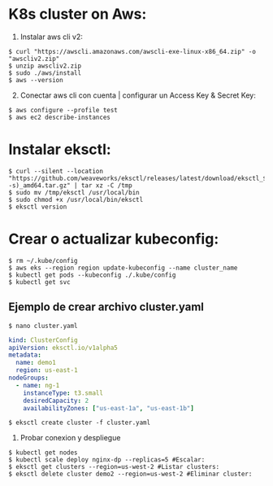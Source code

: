 # K8s cluster on Aws:

1. Instalar aws cli v2:

```console
$ curl "https://awscli.amazonaws.com/awscli-exe-linux-x86_64.zip" -o "awscliv2.zip"
$ unzip awscliv2.zip
$ sudo ./aws/install
$ aws --version
```

2. Conectar aws cli con cuenta | configurar un Access Key & Secret Key:

```console
$ aws configure --profile test
$ aws ec2 describe-instances
```

# Instalar eksctl:

```console
$ curl --silent --location "https://github.com/weaveworks/eksctl/releases/latest/download/eksctl_$(uname -s)_amd64.tar.gz" | tar xz -C /tmp
$ sudo mv /tmp/eksctl /usr/local/bin
$ sudo chmod +x /usr/local/bin/eksctl
$ eksctl version
```

# Crear o actualizar kubeconfig:

```console
$ rm ~/.kube/config
$ aws eks --region region update-kubeconfig --name cluster_name
$ kubectl get pods --kubeconfig ./.kube/config
$ kubectl get svc
```

## Ejemplo de crear archivo cluster.yaml

```console
$ nano cluster.yaml
```

```yaml
kind: ClusterConfig
apiVersion: eksctl.io/v1alpha5
metadata:
  name: demo1
  region: us-east-1
nodeGroups:
  - name: ng-1
    instanceType: t3.small
    desiredCapacity: 2
    availabilityZones: ["us-east-1a", "us-east-1b"]
```

```console
$ eksctl create cluster -f cluster.yaml
```

1. Probar conexion y despliegue

```console
$ kubectl get nodes
$ kubectl scale deploy nginx-dp --replicas=5 #Escalar:
$ eksctl get clusters --region=us-west-2 #Listar clusters:
$ eksctl delete cluster demo2 --region=us-west-2 #Eliminar cluster:
```

